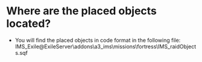 # Where are the placed objects located?

- You will find the placed objects in code format in the following file:
IMS_Exile\@ExileServer\addons\a3_ims\missions\fortress\IMS_raidObjects.sqf


